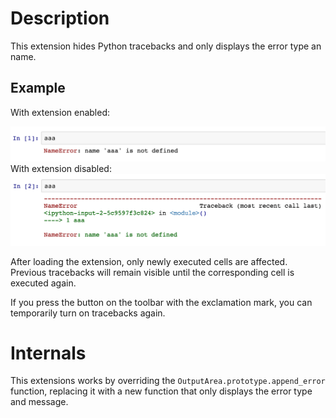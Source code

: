 
Description
===========
This extension hides Python tracebacks and only displays the error type an name.

Example
-------
With extension enabled:

![](skip-traceback.png)   
With extension disabled:
![](traceback.png)

After loading the extension, only newly executed cells are affected. Previous tracebacks will remain visible until the
 corresponding cell is executed again.

If you press the button on the toolbar with the exclamation mark, you can temporarily turn on tracebacks again.

Internals
=========

This extensions works by overriding the `OutputArea.prototype.append_error` function, replacing it with a new function
 that only displays the error type and message.
